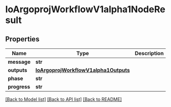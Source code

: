 # IoArgoprojWorkflowV1alpha1NodeResult

## Properties
Name | Type | Description | Notes
------------ | ------------- | ------------- | -------------
**message** | **str** |  | [optional] 
**outputs** | [**IoArgoprojWorkflowV1alpha1Outputs**](IoArgoprojWorkflowV1alpha1Outputs.md) |  | [optional] 
**phase** | **str** |  | [optional] 
**progress** | **str** |  | [optional] 

[[Back to Model list]](../README.md#documentation-for-models) [[Back to API list]](../README.md#documentation-for-api-endpoints) [[Back to README]](../README.md)


